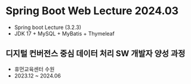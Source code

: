 # Spring Boot Web Lecture 2024.03
- Spring boot Lecture (3.2.3)
- JDK 17 + MySQL + MyBatis + Thymeleaf


## 디지털 컨버전스 중심 데이터 처리 SW 개발자 양성 과정
- 휴먼교육센터 수원
- 2023.12 ~ 2024.06
